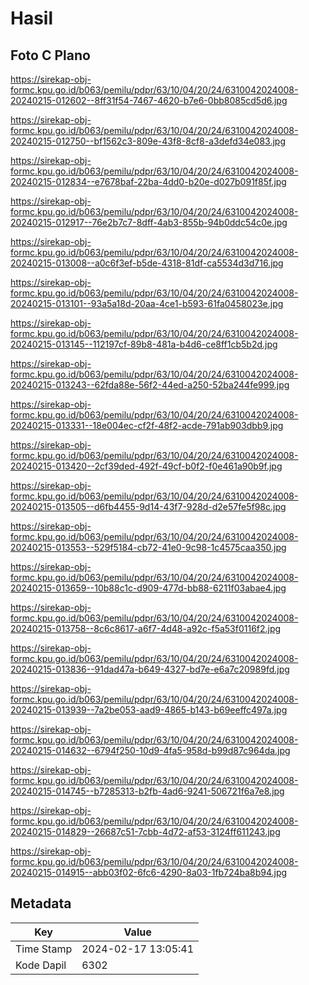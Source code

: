 # Hasil

## Foto C Plano

https://sirekap-obj-formc.kpu.go.id/b063/pemilu/pdpr/63/10/04/20/24/6310042024008-20240215-012602--8ff31f54-7467-4620-b7e6-0bb8085cd5d6.jpg

https://sirekap-obj-formc.kpu.go.id/b063/pemilu/pdpr/63/10/04/20/24/6310042024008-20240215-012750--bf1562c3-809e-43f8-8cf8-a3defd34e083.jpg

https://sirekap-obj-formc.kpu.go.id/b063/pemilu/pdpr/63/10/04/20/24/6310042024008-20240215-012834--e7678baf-22ba-4dd0-b20e-d027b091f85f.jpg

https://sirekap-obj-formc.kpu.go.id/b063/pemilu/pdpr/63/10/04/20/24/6310042024008-20240215-012917--76e2b7c7-8dff-4ab3-855b-94b0ddc54c0e.jpg

https://sirekap-obj-formc.kpu.go.id/b063/pemilu/pdpr/63/10/04/20/24/6310042024008-20240215-013008--a0c6f3ef-b5de-4318-81df-ca5534d3d716.jpg

https://sirekap-obj-formc.kpu.go.id/b063/pemilu/pdpr/63/10/04/20/24/6310042024008-20240215-013101--93a5a18d-20aa-4ce1-b593-61fa0458023e.jpg

https://sirekap-obj-formc.kpu.go.id/b063/pemilu/pdpr/63/10/04/20/24/6310042024008-20240215-013145--112197cf-89b8-481a-b4d6-ce8ff1cb5b2d.jpg

https://sirekap-obj-formc.kpu.go.id/b063/pemilu/pdpr/63/10/04/20/24/6310042024008-20240215-013243--62fda88e-56f2-44ed-a250-52ba244fe999.jpg

https://sirekap-obj-formc.kpu.go.id/b063/pemilu/pdpr/63/10/04/20/24/6310042024008-20240215-013331--18e004ec-cf2f-48f2-acde-791ab903dbb9.jpg

https://sirekap-obj-formc.kpu.go.id/b063/pemilu/pdpr/63/10/04/20/24/6310042024008-20240215-013420--2cf39ded-492f-49cf-b0f2-f0e461a90b9f.jpg

https://sirekap-obj-formc.kpu.go.id/b063/pemilu/pdpr/63/10/04/20/24/6310042024008-20240215-013505--d6fb4455-9d14-43f7-928d-d2e57fe5f98c.jpg

https://sirekap-obj-formc.kpu.go.id/b063/pemilu/pdpr/63/10/04/20/24/6310042024008-20240215-013553--529f5184-cb72-41e0-9c98-1c4575caa350.jpg

https://sirekap-obj-formc.kpu.go.id/b063/pemilu/pdpr/63/10/04/20/24/6310042024008-20240215-013659--10b88c1c-d909-477d-bb88-6211f03abae4.jpg

https://sirekap-obj-formc.kpu.go.id/b063/pemilu/pdpr/63/10/04/20/24/6310042024008-20240215-013758--8c6c8617-a6f7-4d48-a92c-f5a53f0116f2.jpg

https://sirekap-obj-formc.kpu.go.id/b063/pemilu/pdpr/63/10/04/20/24/6310042024008-20240215-013836--91dad47a-b649-4327-bd7e-e6a7c20989fd.jpg

https://sirekap-obj-formc.kpu.go.id/b063/pemilu/pdpr/63/10/04/20/24/6310042024008-20240215-013939--7a2be053-aad9-4865-b143-b69eeffc497a.jpg

https://sirekap-obj-formc.kpu.go.id/b063/pemilu/pdpr/63/10/04/20/24/6310042024008-20240215-014632--6794f250-10d9-4fa5-958d-b99d87c964da.jpg

https://sirekap-obj-formc.kpu.go.id/b063/pemilu/pdpr/63/10/04/20/24/6310042024008-20240215-014745--b7285313-b2fb-4ad6-9241-506721f6a7e8.jpg

https://sirekap-obj-formc.kpu.go.id/b063/pemilu/pdpr/63/10/04/20/24/6310042024008-20240215-014829--26687c51-7cbb-4d72-af53-3124ff611243.jpg

https://sirekap-obj-formc.kpu.go.id/b063/pemilu/pdpr/63/10/04/20/24/6310042024008-20240215-014915--abb03f02-6fc6-4290-8a03-1fb724ba8b94.jpg


## Metadata

| Key        | Value               |
| ---------- | ------------------- |
| Time Stamp | 2024-02-17 13:05:41 |
| Kode Dapil | 6302                |



